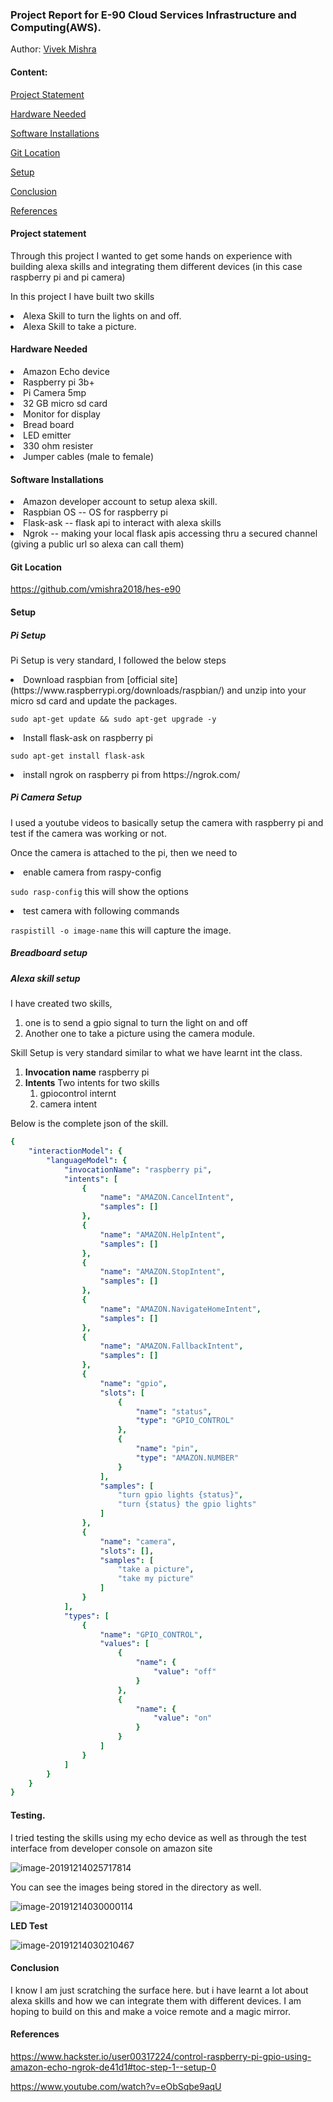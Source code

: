 ### Project Report for E-90 Cloud Services Infrastructure and Computing(AWS).

Author: [Vivek Mishra](blpvivek@gmail.com)

#### Content:

[Project Statement](#project-statement)

[Hardware Needed](#hardware-needed)

[Software Installations](#software-installations)

[Git Location](#git-location)

[Setup](#setup)

[Conclusion](#conclusion)

[References](#references)

#### Project statement 



Through this project I wanted to get some hands on experience with building  alexa skills and integrating them different devices (in this case raspberry pi and pi camera)

In this project I have built two skills

<li> Alexa Skill to turn the lights on and off.
<li> Alexa Skill to take a picture.



#### Hardware Needed

<li> Amazon Echo device
<li> Raspberry pi 3b+
<li> Pi Camera 5mp
<li> 32 GB micro sd card
<li> Monitor for display
<li> Bread board
<li> LED emitter
<li> 330 ohm resister
<li> Jumper cables (male to female)

#### Software Installations

<li> Amazon developer account to setup alexa skill.
<li> Raspbian OS -- OS for raspberry pi
<li> Flask-ask  -- flask api to interact with alexa skills
<li> Ngrok -- making your local flask apis accessing thru a secured channel (giving a public url so alexa can call them)

#### Git Location

https://github.com/vmishra2018/hes-e90



#### Setup

##### Pi Setup

Pi Setup is very standard, I followed the below steps

<li> Download raspbian from [official site](https://www.raspberrypi.org/downloads/raspbian/) and unzip into your micro sd card and update the packages.

`sudo apt-get update && sudo apt-get upgrade -y` 

<li> Install flask-ask on raspberry pi

`sudo apt-get install flask-ask `

<li> install ngrok on raspberry pi from https://ngrok.com/

##### Pi Camera  Setup

I used a youtube videos to basically setup the camera with raspberry pi and test if the camera was working or not.

Once the camera is attached to the pi, then we need to 

<li> enable camera from raspy-config

`sudo rasp-config` this will show the options

<li>test camera with following commands

`raspistill -o image-name` this will capture the image.

##### Breadboard setup

##### Alexa skill setup

I have created two skills, 

1. one is to send a gpio signal to turn the light on and off
2. Another one to take a picture using the camera module.



Skill Setup is very standard similar to what we have learnt int the class.

1. **Invocation name** raspberry pi
2. **Intents** Two intents for two skills
   1. gpiocontrol internt
   2. camera intent

Below is the complete json of the skill.

```yaml
{
    "interactionModel": {
        "languageModel": {
            "invocationName": "raspberry pi",
            "intents": [
                {
                    "name": "AMAZON.CancelIntent",
                    "samples": []
                },
                {
                    "name": "AMAZON.HelpIntent",
                    "samples": []
                },
                {
                    "name": "AMAZON.StopIntent",
                    "samples": [] 
                },
                {
                    "name": "AMAZON.NavigateHomeIntent",
                    "samples": []
                },
                {
                    "name": "AMAZON.FallbackIntent",
                    "samples": []
                },
                {
                    "name": "gpio",
                    "slots": [
                        {
                            "name": "status",
                            "type": "GPIO_CONTROL"
                        },
                        {
                            "name": "pin",
                            "type": "AMAZON.NUMBER"
                        }
                    ],
                    "samples": [
                        "turn gpio lights {status}",
                        "turn {status} the gpio lights"
                    ]
                },
                {
                    "name": "camera",
                    "slots": [],
                    "samples": [
                        "take a picture",
                        "take my picture"
                    ]
                }
            ],
            "types": [
                {
                    "name": "GPIO_CONTROL",
                    "values": [
                        {
                            "name": {
                                "value": "off"
                            }
                        },
                        {
                            "name": {
                                "value": "on"
                            }
                        }
                    ]
                }
            ]
        }
    }
} 
```





#### Testing.

I tried testing the skills using my echo device as well as through the test interface from developer console on amazon site

![image-20191214025717814](/HES/CSCI-E-90/final-project/alexa-test-1.png)

You can see the images being stored in the directory as well.

![image-20191214030000114](/HES/CSCI-E-90/final-project/alexa-test2.png)



**LED Test**



![image-20191214030210467](/HES/CSCI-E-90/final-project/alexa-test3.png)







#### Conclusion

I know I am just scratching the surface here. but i have learnt a lot about alexa skills and how we can integrate them with different devices. I am hoping to build on this and make a voice remote and a magic mirror.



#### References

https://www.hackster.io/user00317224/control-raspberry-pi-gpio-using-amazon-echo-ngrok-de41d1#toc-step-1--setup-0

https://www.youtube.com/watch?v=eObSqbe9aqU

